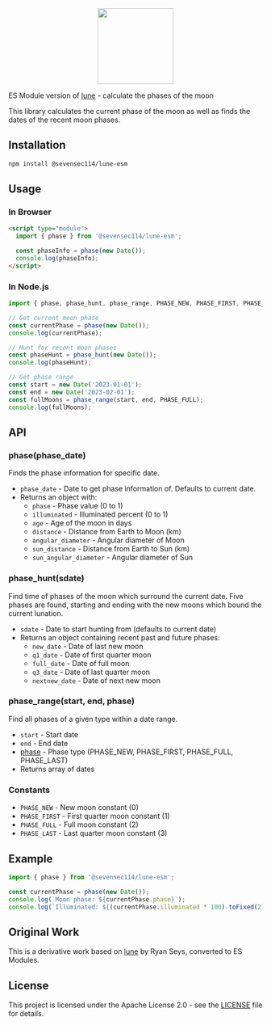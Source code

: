 <div align="center">
  <img height="150" width="150"  src="http://ryanseys.com/img/moon.png"/>
</div>

ES Module version of [lune](https://github.com/ryanseys/lune) - calculate the phases of the moon

This library calculates the current phase of the moon as well as finds the dates of the recent moon phases.

## Installation

```bash
npm install @sevensec114/lune-esm
```

## Usage

### In Browser

```html
<script type="module">
  import { phase } from '@sevensec114/lune-esm';

  const phaseInfo = phase(new Date());
  console.log(phaseInfo);
</script>
```

### In Node.js

```javascript
import { phase, phase_hunt, phase_range, PHASE_NEW, PHASE_FIRST, PHASE_FULL, PHASE_LAST } from '@sevensec114/lune-esm';

// Get current moon phase
const currentPhase = phase(new Date());
console.log(currentPhase);

// Hunt for recent moon phases
const phaseHunt = phase_hunt(new Date());
console.log(phaseHunt);

// Get phase range
const start = new Date('2023-01-01');
const end = new Date('2023-02-01');
const fullMoons = phase_range(start, end, PHASE_FULL);
console.log(fullMoons);
```

## API

### phase(phase_date)

Finds the phase information for specific date.

- `phase_date` - Date to get phase information of. Defaults to current date.
- Returns an object with:
  - `phase` - Phase value (0 to 1)
  - `illuminated` - Illuminated percent (0 to 1)
  - `age` - Age of the moon in days
  - `distance` - Distance from Earth to Moon (km)
  - `angular_diameter` - Angular diameter of Moon
  - `sun_distance` - Distance from Earth to Sun (km)
  - `sun_angular_diameter` - Angular diameter of Sun

### phase_hunt(sdate)

Find time of phases of the moon which surround the current date.
Five phases are found, starting and ending with the new moons which bound the current lunation.

- `sdate` - Date to start hunting from (defaults to current date)
- Returns an object containing recent past and future phases:
  - `new_date` - Date of last new moon
  - `q1_date` - Date of first quarter moon
  - `full_date` - Date of full moon
  - `q3_date` - Date of last quarter moon
  - `nextnew_date` - Date of next new moon

### phase_range(start, end, phase)

Find all phases of a given type within a date range.

- `start` - Start date
- `end` - End date
- [phase](file:///mnt/data/lang/Git/three-mc-wallpaper/node_modules/lune/lib/lune.js#L120-L189) - Phase type (PHASE_NEW, PHASE_FIRST, PHASE_FULL, PHASE_LAST)
- Returns array of dates

### Constants

- `PHASE_NEW` - New moon constant (0)
- `PHASE_FIRST` - First quarter moon constant (1)
- `PHASE_FULL` - Full moon constant (2)
- `PHASE_LAST` - Last quarter moon constant (3)

## Example

```javascript
import { phase } from '@sevensec114/lune-esm';

const currentPhase = phase(new Date());
console.log(`Moon phase: ${currentPhase.phase}`);
console.log(`Illuminated: ${(currentPhase.illuminated * 100).toFixed(2)}%`);
```

## Original Work

This is a derivative work based on [lune](https://github.com/ryanseys/lune) by Ryan Seys, converted to ES Modules.

## License

This project is licensed under the Apache License 2.0 - see the [LICENSE](LICENSE) file for details.